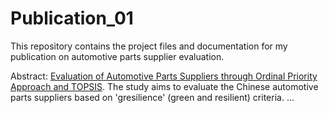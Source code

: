 # Publication_01

This repository contains the project files and documentation for my publication on automotive parts supplier evaluation.

Abstract: [Evaluation of Automotive Parts Suppliers through Ordinal Priority Approach and TOPSIS](https://doi.org/10.52812/msbd.37). The study aims to evaluate the Chinese automotive parts suppliers based on 'gresilience' (green and resilient) criteria. ...

